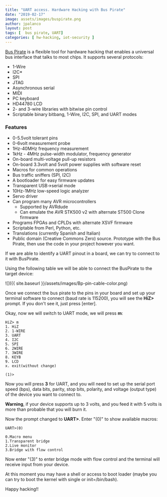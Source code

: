 ```yaml
---
title: "UART access. Hardware Hacking with Bus Pirate"
date: "2019-02-17"
image: assets/images/buspirate.png
author: jpalanco
layout: post
tags: [  bus pirate, UART]
categories: [ hw-hacking, iot-security ]
---
```


[Bus Pirate](https://www.amazon.es/gp/product/B011G6QQQI/ref=as_li_tl?ie=UTF8&camp=3638&creative=24630&creativeASIN=B011G6QQQI&linkCode=as2&tag=jpalanco-21&linkId=0428971263d985c0f3ec10096c65ec75) is a flexible tool for hardware hacking that enables a universal bus interface that talks to most chips. It supports several protocols:

- 1-Wire
- I2C\*
- SPI
- JTAG
- Asynchronous serial
- MIDI
- PC keyboard
- HD44780 LCD
- 2- and 3-wire libraries with bitwise pin control
- Scriptable binary bitbang, 1-Wire, I2C, SPI, and UART modes

### Features

- 0-5.5volt tolerant pins
- 0-6volt measurement probe
- 1Hz-40MHz frequency measurement
- 1kHz - 4MHz pulse-width modulator, frequency generator
- On-board multi-voltage pull-up resistors
- On-board 3.3volt and 5volt power supplies with software reset
- Macros for common operations
- Bus traffic sniffers (SPI, I2C)
- A bootloader for easy firmware updates
- Transparent USB->serial mode
- 10Hz-1MHz low-speed logic analyzer
- Servo driver
- Can program many AVR microcontrollers
    - Supported by AVRdude
    - Can emulate the AVR STK500 v2 with alternate ST500 Clone firmware
- Programs FPGAs and CPLDs with alternate XSVF firmware
- Scriptable from Perl, Python, etc.
- Translations (currently Spanish and Italian)
- Public domain (Creative Commons Zero) source. Prototype with the Bus Pirate, then use the code in your project however you want.

If we are able to identify a UART pinout in a board, we can try to connect to it with BusPirate.


Using the following table we will be able to connect the BusPirate to the target device:

![]({{ site.baseurl }}/assets/images/Bp-pin-cable-color.png)

Once we connect the bus pirate to the pins in your board and set up your terminal software to connect (baud rate is 115200), you will see the **HiZ>** prompt. If you don't see it, just press \[enter\].

Okay, now we will switch to UART mode, we will press **m**:
```
HiZ> m
1. HiZ
2. 1-WIRE
3. UART
4. I2C
5. SPI
6. 2WIRE
7. 3WIRE
8. KEYB
9. LCD
x. exit(without change)

(1)>
```
Now you will press **3** for UART, and you will need to set up the serial port speed (bps), data bits, parity, stop bits, polarity, and voltage (output type) of the device you want to connect to.

**Warning**, if your device supports up to 3 volts, and you feed it with 5 volts is more than probable that you will burn it.

Now the prompt changed to **UART>**. Enter "(0)" to show available macros:
```
UART>(0)

0.Macro menu
1.Transparent bridge
2.Live monitor
3.Bridge with flow control
```
Now enter "(3)" to enter bridge mode with flow control and the terminal will receive input from your device.

At this moment you may have a shell or access to boot loader (maybe you can try to boot the kernel with single or init=/bin/bash).

Happy hacking!!
